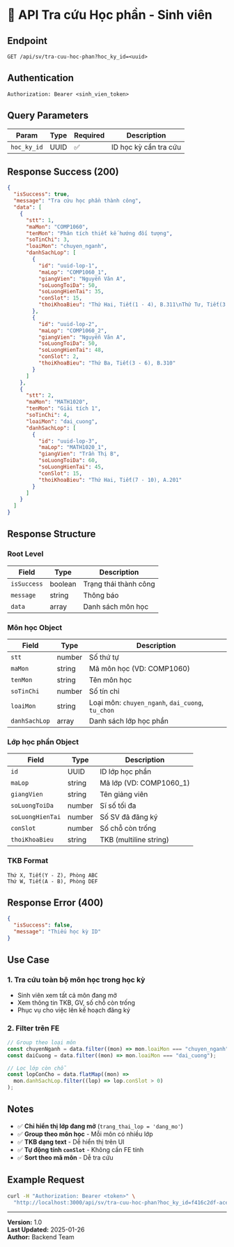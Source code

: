 # 📖 API Tra cứu Học phần - Sinh viên

## Endpoint

```http
GET /api/sv/tra-cuu-hoc-phan?hoc_ky_id=<uuid>
```

## Authentication

```
Authorization: Bearer <sinh_vien_token>
```

## Query Parameters

| Param       | Type | Required | Description           |
| ----------- | ---- | -------- | --------------------- |
| `hoc_ky_id` | UUID | ✅       | ID học kỳ cần tra cứu |

## Response Success (200)

```json
{
  "isSuccess": true,
  "message": "Tra cứu học phần thành công",
  "data": [
    {
      "stt": 1,
      "maMon": "COMP1060",
      "tenMon": "Phân tích thiết kế hướng đối tượng",
      "soTinChi": 3,
      "loaiMon": "chuyen_nganh",
      "danhSachLop": [
        {
          "id": "uuid-lop-1",
          "maLop": "COMP1060_1",
          "giangVien": "Nguyễn Văn A",
          "soLuongToiDa": 50,
          "soLuongHienTai": 35,
          "conSlot": 15,
          "thoiKhoaBieu": "Thứ Hai, Tiết(1 - 4), B.311\nThứ Tư, Tiết(3 - 6), B.310"
        },
        {
          "id": "uuid-lop-2",
          "maLop": "COMP1060_2",
          "giangVien": "Nguyễn Văn A",
          "soLuongToiDa": 50,
          "soLuongHienTai": 48,
          "conSlot": 2,
          "thoiKhoaBieu": "Thứ Ba, Tiết(3 - 6), B.310"
        }
      ]
    },
    {
      "stt": 2,
      "maMon": "MATH1020",
      "tenMon": "Giải tích 1",
      "soTinChi": 4,
      "loaiMon": "dai_cuong",
      "danhSachLop": [
        {
          "id": "uuid-lop-3",
          "maLop": "MATH1020_1",
          "giangVien": "Trần Thị B",
          "soLuongToiDa": 60,
          "soLuongHienTai": 45,
          "conSlot": 15,
          "thoiKhoaBieu": "Thứ Hai, Tiết(7 - 10), A.201"
        }
      ]
    }
  ]
}
```

## Response Structure

### Root Level

| Field       | Type    | Description           |
| ----------- | ------- | --------------------- |
| `isSuccess` | boolean | Trạng thái thành công |
| `message`   | string  | Thông báo             |
| `data`      | array   | Danh sách môn học     |

### Môn học Object

| Field         | Type   | Description                                      |
| ------------- | ------ | ------------------------------------------------ |
| `stt`         | number | Số thứ tự                                        |
| `maMon`       | string | Mã môn học (VD: COMP1060)                        |
| `tenMon`      | string | Tên môn học                                      |
| `soTinChi`    | number | Số tín chỉ                                       |
| `loaiMon`     | string | Loại môn: `chuyen_nganh`, `dai_cuong`, `tu_chon` |
| `danhSachLop` | array  | Danh sách lớp học phần                           |

### Lớp học phần Object

| Field            | Type   | Description             |
| ---------------- | ------ | ----------------------- |
| `id`             | UUID   | ID lớp học phần         |
| `maLop`          | string | Mã lớp (VD: COMP1060_1) |
| `giangVien`      | string | Tên giảng viên          |
| `soLuongToiDa`   | number | Sĩ số tối đa            |
| `soLuongHienTai` | number | Số SV đã đăng ký        |
| `conSlot`        | number | Số chỗ còn trống        |
| `thoiKhoaBieu`   | string | TKB (multiline string)  |

### TKB Format

```
Thứ X, Tiết(Y - Z), Phòng ABC
Thứ W, Tiết(A - B), Phòng DEF
```

## Response Error (400)

```json
{
  "isSuccess": false,
  "message": "Thiếu học kỳ ID"
}
```

## Use Case

### 1. Tra cứu toàn bộ môn học trong học kỳ

- Sinh viên xem tất cả môn đang mở
- Xem thông tin TKB, GV, số chỗ còn trống
- Phục vụ cho việc lên kế hoạch đăng ký

### 2. Filter trên FE

```javascript
// Group theo loại môn
const chuyenNganh = data.filter((mon) => mon.loaiMon === "chuyen_nganh");
const daiCuong = data.filter((mon) => mon.loaiMon === "dai_cuong");

// Lọc lớp còn chỗ
const lopConCho = data.flatMap((mon) =>
  mon.danhSachLop.filter((lop) => lop.conSlot > 0)
);
```

## Notes

- ✅ **Chỉ hiển thị lớp đang mở** (`trang_thai_lop = 'dang_mo'`)
- ✅ **Group theo môn học** - Mỗi môn có nhiều lớp
- ✅ **TKB dạng text** - Dễ hiển thị trên UI
- ✅ **Tự động tính `conSlot`** - Không cần FE tính
- ✅ **Sort theo mã môn** - Dễ tra cứu

## Example Request

```bash
curl -H "Authorization: Bearer <token>" \
  "http://localhost:3000/api/sv/tra-cuu-hoc-phan?hoc_ky_id=f416c2df-acea-4dd5-9e24-e8a36a56276b"
```

---

**Version:** 1.0  
**Last Updated:** 2025-01-26  
**Author:** Backend Team

